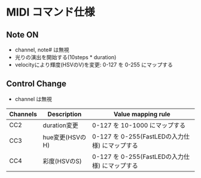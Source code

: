# MIDI コマンド仕様

## Note ON
- channel, note# は無視
- 光りの演出を開始する(10steps * duration)
- velocityにより輝度(HSVのV)を変更: 0-127 を 0-255 にマップする

## Control Change
- channel は無視

| Channels |   Description   |               Value mapping rule               |
| -------- | --------------- | ---------------------------------------------- |
| CC2      | duration変更    | 0-127 を 10-1000 にマップする                  |
| CC3      | hue変更(HSVのH) | 0-127 を 0-255(FastLEDの入力仕様) にマップする |
| CC4      | 彩度(HSVのS)    | 0-127 を 0-255(FastLEDの入力仕様) にマップする |
